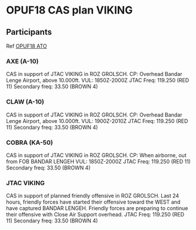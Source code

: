 # OPUF18 CAS plan VIKING

## Participants

Ref [OPUF18 ATO](https://132nd-vwing.github.io/OPUF-Brief/Docs/ATO/ATO_18.html)

### AXE (A-10)
CAS in support of JTAC VIKING in ROZ GROLSCH.
CP: Overhead Bandar Lenge Airport, above 10.000ft.
VUL: 1850Z-2000Z
JTAC Freq: 119.250 (RED 11) Secondary freq: 33.50 (BROWN 4)

### CLAW (A-10)
CAS in support of JTAC VIKING in ROZ GROLSCH.
CP: Overhead Bandar Lenge Airport, above 10.000ft.
VUL: 1900Z-2010Z
JTAC Freq: 119.250 (RED 11) Secondary freq: 33.50 (BROWN 4)

### COBRA (KA-50)
CAS in support of JTAC VIKING in ROZ GROLSCH.
CP: When airborne, out from FOB BANDAR LENGEH
VUL: 1850Z-2000Z
JTAC Freq: 119.250 (RED 11) Secondary freq: 33.50 (BROWN 4)

### JTAC VIKING
CAS in support of planned friendly offensive in ROZ GROLSCH.
Last 24 hours, friendly forces have started their offensive toward the WEST and have captured BANDAR LENGEH. Friendly forces are preparing to continue their offensive with Close Air Support overhead.
JTAC Freq: 119.250 (RED 11) Secondary freq: 33.50 (BROWN 4)
